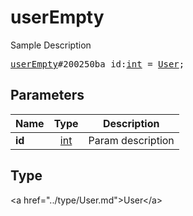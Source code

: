 # userEmpty

Sample Description

<pre>
<a href="../constructor/userEmpty.md">userEmpty</a>#200250ba id:<a href="../type/int.md">int</a> = <a href="../type/User.md">User</a>;
</pre>

## Parameters

| Name | Type | Description |
|------|:----:|-------------|
| **id** | <a href="../type/int.md">int</a> | Param description |

## Type

&lt;a href=&#34;../type/User.md&#34;&gt;User&lt;/a&gt;
